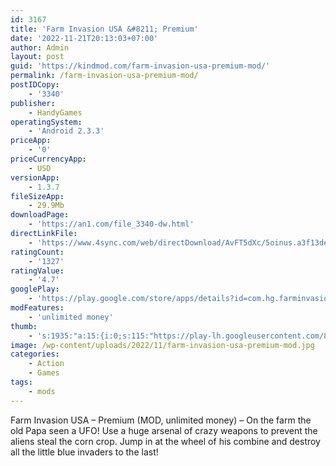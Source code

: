 ```yaml
---
id: 3167
title: 'Farm Invasion USA &#8211; Premium'
date: '2022-11-21T20:13:03+07:00'
author: Admin
layout: post
guid: 'https://kindmod.com/farm-invasion-usa-premium-mod/'
permalink: /farm-invasion-usa-premium-mod/
postIDCopy:
    - '3340'
publisher:
    - HandyGames
operatingSystem:
    - 'Android 2.3.3'
priceApp:
    - '0'
priceCurrencyApp:
    - USD
versionApp:
    - 1.3.7
fileSizeApp:
    - 29.9Mb
downloadPage:
    - 'https://an1.com/file_3340-dw.html'
directLinkFile:
    - 'https://www.4sync.com/web/directDownload/AvFT5dXc/5oinus.a3f13dea2b4a45f75d04911a15ef1497'
ratingCount:
    - '1327'
ratingValue:
    - '4.7'
googlePlay:
    - 'https://play.google.com/store/apps/details?id=com.hg.farminvasion'
modFeatures:
    - 'unlimited money'
thumb:
    - 's:1935:"a:15:{i:0;s:115:"https://play-lh.googleusercontent.com/8VV_SkoIaSKwDP0TZbzVRfwnkm9JAftmtXnKdT9grOBcQ9qRUW4PXmpMJ0sj56lQh-c=w526-h296";i:1;s:115:"https://play-lh.googleusercontent.com/pg94ZEeQoX8yaXT121hXYwlj01kDFWmTOQ0dcUd38I-QsbCaLJF1vAGK_0zuG-o6aXU=w526-h296";i:2;s:115:"https://play-lh.googleusercontent.com/OxRzn-8LYceIeU-s33jnrbT91toIQ7Es287riMVHz8BYzdlXadyJsaJZCCkgYZ8Q0P0=w526-h296";i:3;s:116:"https://play-lh.googleusercontent.com/F_qVBzW-iImIUeM5ND_k-YCFllJinpL7MWme96On2xZcDvcITciivx8o7PbzsyfC80RP=w526-h296";i:4;s:115:"https://play-lh.googleusercontent.com/2n2i7kguZS81If7iul3Ht212IIb7J6-YcyhALBg969SeqeE1otwIxbi3EGLsYXHO7Ik=w526-h296";i:5;s:114:"https://play-lh.googleusercontent.com/1vts9UmdkIPZGRTnJ88Ndn-cDvP-0X-BQRd0YNdc60zYpwHZX46NjTKvkS9rWlIO6w=w526-h296";i:6;s:115:"https://play-lh.googleusercontent.com/0mlQGtuvfi2HxQWPWD3fWjcT3sWkM2z9kkfcIpfBU5gQtCB3U6YFrC9j7kr_YQedfiM=w526-h296";i:7;s:116:"https://play-lh.googleusercontent.com/JjJwDFUjsL-wOdi8krDjbV5LnvyAhhLCeZc9TiASyMdXuvUACC1lFG2dTOpTkbPaTKFL=w526-h296";i:8;s:116:"https://play-lh.googleusercontent.com/HhFqEctIKLCsMJsLgo9DYpZe898UpCpdCxCpQTseIuemGEruaaB5ZXiSk8OtVPo-nzOD=w526-h296";i:9;s:115:"https://play-lh.googleusercontent.com/jQOdrYWa22I5pgcaZUyJ6XoOtA-0r3aXz0rmHY9UB3MpnTDqc6RBko2kjOEyBvEp8DQ=w526-h296";i:10;s:116:"https://play-lh.googleusercontent.com/suQffNq1SE4Z1awpEb2pPKW4HCTdFB8KIWPp1qXt8BKlXsup7TDuvIMZeFlduC7GkXaa=w526-h296";i:11;s:114:"https://play-lh.googleusercontent.com/Az3QfgF1whw0fWosi1oXmrHa5rP490RcBM4XBwVwb4tQbXbHcn6SDRuKKUGjdzRzLw=w526-h296";i:12;s:115:"https://play-lh.googleusercontent.com/-f5_-QlcTmYPMAxv6GjdJPt8-9-3DmZAEC12oz0IHyKkKVuH9as8j34TlGMoBfo74rE=w526-h296";i:13;s:115:"https://play-lh.googleusercontent.com/7cB6xR7dxuE_IGt6-chcv65WBFf_LlYq2MgUbBc3W7dh7XdYDmtuGvDrfGz3XZQWxFM=w526-h296";i:14;s:116:"https://play-lh.googleusercontent.com/yvoYVXwYXjIPmBidPtRzV3XNyrUgSBimXjYzp6Qz2mNVtzKO0FL4yCRxB7VRiE2ND9wW=w526-h296";}";'
image: /wp-content/uploads/2022/11/farm-invasion-usa-premium-mod.jpg
categories:
    - Action
    - Games
tags:
    - mods
---
```


Farm Invasion USA – Premium (MOD, unlimited money) – On the farm the old Papa seen a UFO! Use a huge arsenal of crazy weapons to prevent the aliens steal the corn crop. Jump in at the wheel of his combine and destroy all the little blue invaders to the last!